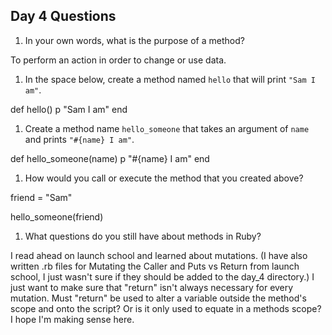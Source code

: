 ## Day 4 Questions

1. In your own words, what is the purpose of a method?

To perform an action in order to change or use data.

1. In the space below, create a method named `hello` that will print `"Sam I am"`.

def hello()
  p "Sam I am"
end

1. Create a method name `hello_someone` that takes an argument of `name` and prints `"#{name} I am"`.

def hello_someone(name)
  p "#{name} I am"
end

1. How would you call or execute the method that you created above?

friend = "Sam"

hello_someone(friend)

1. What questions do you still have about methods in Ruby?

I read ahead on launch school and learned about mutations.
(I have also written .rb files for Mutating the Caller and Puts vs Return from launch school, I just wasn't sure if they should be added to the day_4 directory.)
I just want to make sure that "return" isn't always necessary for every mutation. Must "return" be used to alter a variable outside the method's scope and onto the script? Or is it only used to equate in a methods scope? I hope I'm making sense here.
